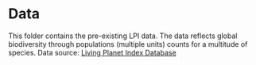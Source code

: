 # Data
This folder contains the pre-existing LPI data. The data reflects global biodiversity through populations (multiple units) counts for a multitude of species. Data source: [Living Planet Index Database](https://www.livingplanetindex.org/)